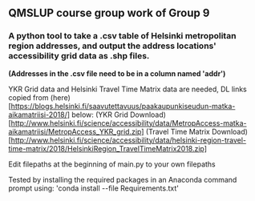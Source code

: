 ## QMSLUP course group work of Group 9

### A python tool to take a .csv table of Helsinki metropolitan region addresses, and output the address locations' accessibility grid data as .shp files.

**(Addresses in the .csv file need to be in a column named 'addr')**

YKR Grid data and Helsinki Travel Time Matrix data are needed, DL links copied from (here)[https://blogs.helsinki.fi/saavutettavuus/paakaupunkiseudun-matka-aikamatriisi-2018/] below:
(YKR Grid Download)[http://www.helsinki.fi/science/accessibility/data/MetropAccess-matka-aikamatriisi/MetropAccess_YKR_grid.zip]
(Travel Time Matrix Download)[http://www.helsinki.fi/science/accessibility/data/helsinki-region-travel-time-matrix/2018/HelsinkiRegion_TravelTimeMatrix2018.zip]

Edit filepaths at the beginning of main.py to your own filepaths

Tested by installing the required packages in an Anaconda command prompt using:
'conda install --file Requirements.txt'
